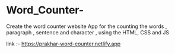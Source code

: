 # Word_Counter-
Create the word counter website App for the counting the words , paragraph , sentence and character , using the HTML, CSS and JS 

link :- https://prakhar-word-counter.netlify.app
